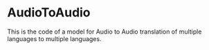 # AudioToAudio
This is the code of a model for Audio to Audio translation of multiple languages to multiple languages.
